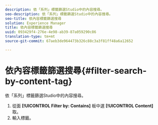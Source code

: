 ```yaml
---
description: 依「系列」標籤篩選Studio中的內容搜尋。
seo-description: 依「系列」標籤篩選Studio中的內容搜尋。
seo-title: 依內容標籤篩選搜尋
solution: Experience Manager
title: 依內容標籤篩選搜尋
uuid: 093429f4-276e-4e98-ab39-87a059290c86
translation-type: tm+mt
source-git-commit: 67aeb3de964473b326c88c3a3f81ff48a6a12652

---
```



# 依內容標籤篩選搜尋{#filter-search-by-content-tag}

依「系列」標籤篩選Studio中的內容搜尋。

1. 從面 **[!UICONTROL Filter by: Contains]** 板中選 **[!UICONTROL Content]** 取。
1. 輸入標籤。
